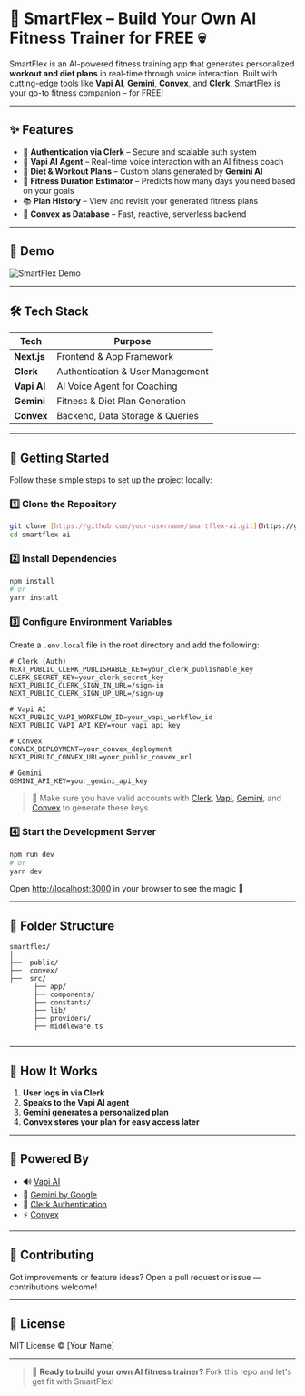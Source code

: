 # 💪 SmartFlex – Build Your Own AI Fitness Trainer for FREE 💀

SmartFlex is an AI-powered fitness training app that generates personalized **workout and diet plans** in real-time through voice interaction. Built with cutting-edge tools like **Vapi AI**, **Gemini**, **Convex**, and **Clerk**, SmartFlex is your go-to fitness companion – for FREE!

---

## ✨ Features

- 🔐 **Authentication via Clerk** – Secure and scalable auth system
- 🧠 **Vapi AI Agent** – Real-time voice interaction with an AI fitness coach
- 🍎 **Diet & Workout Plans** – Custom plans generated by **Gemini AI**
- 📅 **Fitness Duration Estimator** – Predicts how many days you need based on your goals
- 📚 **Plan History** – View and revisit your generated fitness plans
- 🔄 **Convex as Database** – Fast, reactive, serverless backend

---

## 📸 Demo

![SmartFlex Demo](https://github.com/user-attachments/assets/ee50e1d5-f563-4715-a884-084f0902acf3)

---

## 🛠️ Tech Stack

| Tech        | Purpose                        |
|-------------|--------------------------------|
| **Next.js** | Frontend & App Framework       |
| **Clerk**   | Authentication & User Management |
| **Vapi AI** | AI Voice Agent for Coaching    |
| **Gemini**  | Fitness & Diet Plan Generation |
| **Convex**  | Backend, Data Storage & Queries|

---

## 🚀 Getting Started

Follow these simple steps to set up the project locally:

### 1️⃣ Clone the Repository

```bash
git clone [https://github.com/your-username/smartflex-ai.git](https://github.com/Kashan-2912/smartflex.git)
cd smartflex-ai
```

### 2️⃣ Install Dependencies

```bash
npm install
# or
yarn install
```

### 3️⃣ Configure Environment Variables

Create a `.env.local` file in the root directory and add the following:

```env
# Clerk (Auth)
NEXT_PUBLIC_CLERK_PUBLISHABLE_KEY=your_clerk_publishable_key
CLERK_SECRET_KEY=your_clerk_secret_key
NEXT_PUBLIC_CLERK_SIGN_IN_URL=/sign-in
NEXT_PUBLIC_CLERK_SIGN_UP_URL=/sign-up

# Vapi AI
NEXT_PUBLIC_VAPI_WORKFLOW_ID=your_vapi_workflow_id
NEXT_PUBLIC_VAPI_API_KEY=your_vapi_api_key

# Convex
CONVEX_DEPLOYMENT=your_convex_deployment
NEXT_PUBLIC_CONVEX_URL=your_public_convex_url

# Gemini
GEMINI_API_KEY=your_gemini_api_key
```

> 🔑 Make sure you have valid accounts with [Clerk](https://clerk.dev), [Vapi](https://vapi.ai), [Gemini](https://makersuite.google.com), and [Convex](https://convex.dev) to generate these keys.

### 4️⃣ Start the Development Server

```bash
npm run dev
# or
yarn dev
```

Open [http://localhost:3000](http://localhost:3000) in your browser to see the magic 💫

---

## 📁 Folder Structure

```
smartflex/
│
├──  public/  
├──  convex/       
├──  src/
      ├── app/
      ├── components/
      ├── constants/
      ├── lib/
      ├── providers/
      ├── middleware.ts
          
```

---

## 🤖 How It Works

1. **User logs in via Clerk**
2. **Speaks to the Vapi AI agent**
3. **Gemini generates a personalized plan**
4. **Convex stores your plan for easy access later**

---

## 🧠 Powered By

- 🔊 [Vapi AI](https://vapi.ai)
- 🤖 [Gemini by Google](https://makersuite.google.com/)
- 🔐 [Clerk Authentication](https://clerk.dev)
- ⚡ [Convex](https://www.convex.dev)

---

## 🤝 Contributing

Got improvements or feature ideas? Open a pull request or issue — contributions welcome!

---

## 📄 License

MIT License © [Your Name]

---

> 🚀 **Ready to build your own AI fitness trainer?** Fork this repo and let's get fit with SmartFlex!
